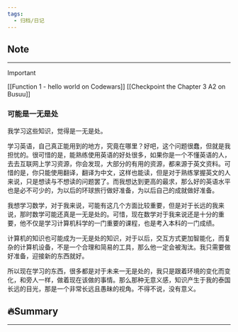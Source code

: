 ```yaml
---
tags:
  - 归档/日记
---
```


## Note

---

> [!Important]
> [[Function 1 - hello world on Codewars]]
> [[Checkpoint the Chapter 3 A2 on Busuu]]

### 可能是一无是处

我学习这些知识，觉得是一无是处。

学习英语，自己真正能用到的地方，究竟在哪里？好吧，这个问题很蠢，但就是我担忧的。很可惜的是，能熟练使用英语的好处很多，如果你是一个不懂英语的人，去去互联网上学习资源，你会发现，大部分的有用的资源，都来源于英文资料。可惜的是，你只能使用翻译，翻译为中文，这样也能读，但是对于熟练掌握英文的人来说，只是想读与不想读的问题罢了。而我想达到更高的最求，那么好的英语水平也是必不可少的，为以后的环球旅行做好准备，为以后自己的成就做好准备。

我想学习数学，对于我来说，可能有这几个方面比较重要，但是对于长远的我来说，那时数学可能还真是一无是处的。可惜，现在数学对于我来说还是十分的重要，他不仅是学习计算机科学的一门重要的课程，也是考入本科的一门成绩。

计算机的知识也可能成为一无是处的知识，对于以后，交互方式更加智能化，而复杂的计算机设备，不是一个合理和简易的工具，那么他一定会被淘汰。我只需要做好准备，迎接新的东西就好。

所以现在学习的东西，很多都是对于未来一无是处的，我只是跟着环境的变化而变化，和旁人一样，做着现在该做的事情。那么那种无意义感，知识产生于我的泰国长远的目光，那是一个非常长远且愚昧的视角。不得不说，没有意义。

## 🔥Summary

---
